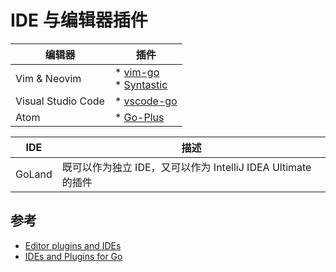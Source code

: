 # IDE 与编辑器插件

| 编辑器             | 插件                                                                                                       |
| ------------------ | ---------------------------------------------------------------------------------------------------------- |
| Vim & Neovim       | * [vim-go](https://github.com/fatih/vim-go) <br> * [Syntastic](https://github.com/vim-syntastic/syntastic) |
| Visual Studio Code | * [vscode-go](https://github.com/Microsoft/vscode-go)                                                      |
| Atom               | * [Go-Plus](https://atom.io/packages/go-plus)                                                              |

| IDE    | 描述                                                         |
| ------ | ------------------------------------------------------------ |
| GoLand | 既可以作为独立 IDE，又可以作为 IntelliJ IDEA Ultimate 的插件 |

## 参考

* [Editor plugins and IDEs](https://golang.google.cn/doc/editors.html)
* [IDEs and Plugins for Go](https://github.com/golang/go/wiki/IDEsAndTextEditorPlugins)